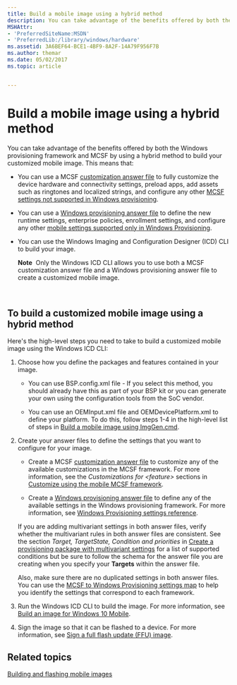 ```yaml
---
title: Build a mobile image using a hybrid method
description: You can take advantage of the benefits offered by both the Windows provisioning framework and MCSF by using a hybrid method to build your customized mobile image.
MSHAttr:
- 'PreferredSiteName:MSDN'
- 'PreferredLib:/library/windows/hardware'
ms.assetid: 3A6BEF64-BCE1-4BF9-8A2F-14A79F956F7B
ms.author: themar
ms.date: 05/02/2017
ms.topic: article


---
```


# Build a mobile image using a hybrid method


You can take advantage of the benefits offered by both the Windows provisioning framework and MCSF by using a hybrid method to build your customized mobile image. This means that:

-   You can use a MCSF [customization answer file](https://msdn.microsoft.com/library/windows/hardware/dn757452) to fully customize the device hardware and connectivity settings, preload apps, add assets such as ringtones and localized strings, and configure any other [MCSF settings not supported in Windows provisioning](https://msdn.microsoft.com/library/windows/hardware/mt573153).

-   You can use a [Windows provisioning answer file](https://msdn.microsoft.com/library/windows/hardware/dn916153) to define the new runtime settings, enterprise policies, enrollment settings, and configure any other [mobile settings supported only in Windows Provisioning](https://msdn.microsoft.com/library/windows/hardware/mt560342).

-   You can use the Windows Imaging and Configuration Designer (ICD) CLI to build your image.

    **Note**  Only the Windows ICD CLI allows you to use both a MCSF customization answer file and a Windows provisioning answer file to create a customized mobile image.

     

## To build a customized mobile image using a hybrid method


Here's the high-level steps you need to take to build a customized mobile image using the Windows ICD CLI:

1.  Choose how you define the packages and features contained in your image.

    -   You can use BSP.config.xml file - If you select this method, you should already have this as part of your BSP kit or you can generate your own using the configuration tools from the SoC vendor.

    -   You can use an OEMInput.xml file and OEMDevicePlatform.xml to define your platform. To do this, follow steps 1-4 in the high-level list of steps in [Build a mobile image using ImgGen.cmd](building-a-phone-image-using-imggencmd.md).

2.  Create your answer files to define the settings that you want to configure for your image.

    -   Create a MCSF [customization answer file](https://msdn.microsoft.com/library/windows/hardware/dn757452) to customize any of the available customizations in the MCSF framework. For more information, see the *Customizations for &lt;feature&gt;* sections in [Customize using the mobile MCSF framework](https://msdn.microsoft.com/library/windows/hardware/dn757433).

    -   Create a [Windows provisioning answer file](https://msdn.microsoft.com/library/windows/hardware/dn916153) to define any of the available settings in the Windows provisioning framework. For more information, see [Windows Provisioning settings reference](https://msdn.microsoft.com/library/windows/hardware/dn953942).

    If you are adding multivariant settings in both answer files, verify whether the multivariant rules in both answer files are consistent. See the section *Target, TargetState, Condition and priorities* in [Create a provisioning package with multivariant settings](https://msdn.microsoft.com/library/windows/hardware/dn916108) for a list of supported conditions but be sure to follow the schema for the answer file you are creating when you specify your **Targets** within the answer file.

    Also, make sure there are no duplicated settings in both answer files. You can use the [MCSF to Windows Provisioning settings map](https://msdn.microsoft.com/library/windows/hardware/mt450421) to help you identify the settings that correspond to each framework.

3.  Run the Windows ICD CLI to build the image. For more information, see [Build an image for Windows 10 Mobile](https://msdn.microsoft.com/library/windows/hardware/dn916115#to_build_a_mobile_image).

4.  Sign the image so that it can be flashed to a device. For more information, see [Sign a full flash update (FFU) image](sign-a-full-flash-update--ffu--image.md).

## Related topics


[Building and flashing mobile images](building-and-flashing-images.md)

 

 







